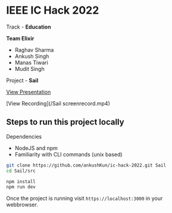 # IEEE IC Hack 2022

Track - **Education**

**Team Elixir**
- Raghav Sharma
- Ankush Singh
- Manas Tiwari
- Mudit Singh
  
Project - **Sail**

[View Presentation](/presentation.pdf)

[View Recording](/Sail screenrecord.mp4)
## Steps to run this project locally

Dependencies
- NodeJS and npm
- Familiarity with CLI commands (unix based)

```bash
git clone https://github.com/ankushKun/ic-hack-2022.git Sail
cd Sail/src
```

```bash
npm install
npm run dev
```

Once the project is running visit `https://localhost:3000` in your webbrowser.


